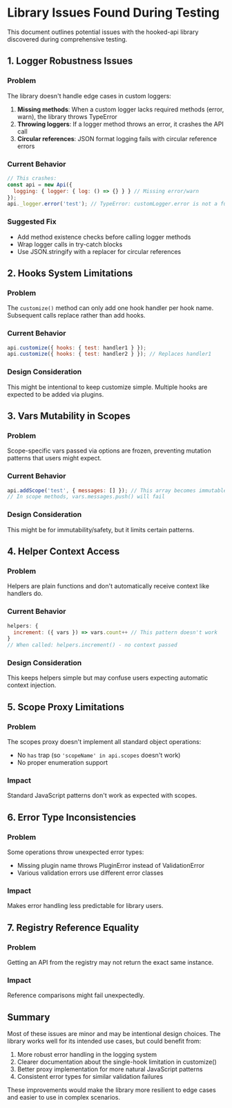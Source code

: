 # Library Issues Found During Testing

This document outlines potential issues with the hooked-api library discovered during comprehensive testing.

## 1. Logger Robustness Issues

### Problem
The library doesn't handle edge cases in custom loggers:

1. **Missing methods**: When a custom logger lacks required methods (error, warn), the library throws TypeError
2. **Throwing loggers**: If a logger method throws an error, it crashes the API call
3. **Circular references**: JSON format logging fails with circular reference errors

### Current Behavior
```javascript
// This crashes:
const api = new Api({
  logging: { logger: { log: () => {} } } // Missing error/warn
});
api._logger.error('test'); // TypeError: customLogger.error is not a function
```

### Suggested Fix
- Add method existence checks before calling logger methods
- Wrap logger calls in try-catch blocks
- Use JSON.stringify with a replacer for circular references

## 2. Hooks System Limitations

### Problem
The `customize()` method can only add one hook handler per hook name. Subsequent calls replace rather than add hooks.

### Current Behavior
```javascript
api.customize({ hooks: { test: handler1 } });
api.customize({ hooks: { test: handler2 } }); // Replaces handler1
```

### Design Consideration
This might be intentional to keep customize simple. Multiple hooks are expected to be added via plugins.

## 3. Vars Mutability in Scopes

### Problem
Scope-specific vars passed via options are frozen, preventing mutation patterns that users might expect.

### Current Behavior
```javascript
api.addScope('test', { messages: [] }); // This array becomes immutable
// In scope methods, vars.messages.push() will fail
```

### Design Consideration
This might be for immutability/safety, but it limits certain patterns.

## 4. Helper Context Access

### Problem
Helpers are plain functions and don't automatically receive context like handlers do.

### Current Behavior
```javascript
helpers: {
  increment: ({ vars }) => vars.count++ // This pattern doesn't work
}
// When called: helpers.increment() - no context passed
```

### Design Consideration
This keeps helpers simple but may confuse users expecting automatic context injection.

## 5. Scope Proxy Limitations

### Problem
The scopes proxy doesn't implement all standard object operations:
- No `has` trap (so `'scopeName' in api.scopes` doesn't work)
- No proper enumeration support

### Impact
Standard JavaScript patterns don't work as expected with scopes.

## 6. Error Type Inconsistencies

### Problem
Some operations throw unexpected error types:
- Missing plugin name throws PluginError instead of ValidationError
- Various validation errors use different error classes

### Impact
Makes error handling less predictable for library users.

## 7. Registry Reference Equality

### Problem
Getting an API from the registry may not return the exact same instance.

### Impact
Reference comparisons might fail unexpectedly.

## Summary

Most of these issues are minor and may be intentional design choices. The library works well for its intended use cases, but could benefit from:

1. More robust error handling in the logging system
2. Clearer documentation about the single-hook limitation in customize()
3. Better proxy implementation for more natural JavaScript patterns
4. Consistent error types for similar validation failures

These improvements would make the library more resilient to edge cases and easier to use in complex scenarios.